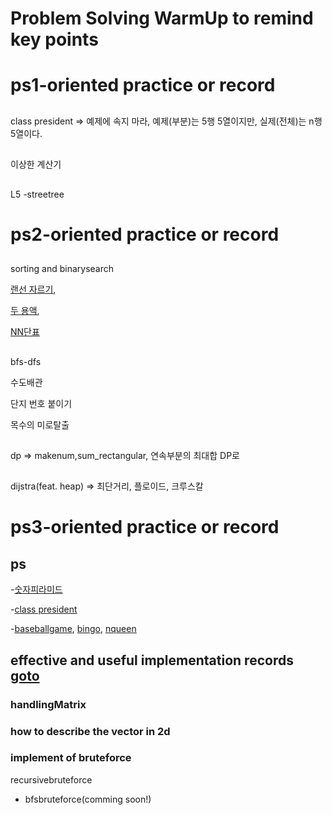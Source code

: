 # Problem Solving WarmUp to remind key points

# ps1-oriented practice or record
##
class president => 예제에 속지 마라, 예제(부분)는 5행 5열이지만, 실제(전체)는 n행 5열이다.
##
이상한 계산기
##
L5
-streetree


# ps2-oriented practice or record
##
sorting and binarysearch 

[랜선 자르기](https://github.com/devsacti/Algorithms-ProblemSolving/tree/main/ProblemSolving/PS-Pool/baekjoon/b1654), 

[두 용액](https://github.com/devsacti/Algorithms-ProblemSolving/tree/main/ProblemSolving/PS-Pool/baekjoon/b2470), 

[NN단표](https://github.com/devsacti/Algorithms-ProblemSolving/blob/main/Algorithms/python/algorithmjobs/L10/L10_07NNtable.py) 

##
bfs-dfs 

수도배관

단지 번호 붙이기

목수의 미로탈출

##
dp => makenum,sum_rectangular, 연속부분의 최대합 DP로

##
dijstra(feat. heap) => 최단거리, 플로이드, 크루스칼

# ps3-oriented practice or record
## ps

-[숫자피라미드](https://github.com/devsacti/Algorithms-ProblemSolving/blob/main/Algorithms/python/algorithmjobs/L2/)

-[class president](https://github.com/devsacti/Algorithms-ProblemSolving/blob/main/Algorithms/python/algorithmjobs/L3/L3_12classpriesident.py)

-[baseballgame](https://github.com/devsacti/Algorithms-ProblemSolving/blob/main/Algorithm/python/algorithmjobs/L4/L4_04baseballgame.py),
  [bingo](https://github.com/devsacti/Algorithms-ProblemSolving/blob/main/Algorithm/python/algorithmjobs/L4/L4_01bingo_refactoring.py),
  [nqueen](https://github.com/devsacti/Algorithms-ProblemSolving/blob/main/PSrecords_python/PS-Pool/baekjoon/b9663_refactoring.py)



## effective and useful implementation records [goto](https://github.com/devsacti/Algorithms-ProblemSolving/tree/main/ProblemSolving/PS-WarmUp/UsefulImplRecords)

### handlingMatrix

### how to describe the vector in 2d

### implement of bruteforce
recursivebruteforce
+ bfsbruteforce(comming soon!)

